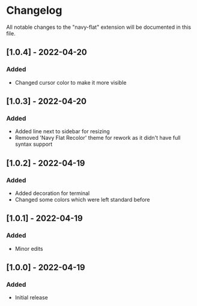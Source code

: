 # Changelog

All notable changes to the "navy-flat" extension will be documented in this file.


## [1.0.4] - 2022-04-20
### Added
- Changed cursor color to make it more visible

## [1.0.3] - 2022-04-20
### Added
- Added line next to sidebar for resizing
- Removed 'Navy Flat Recolor' theme for rework as it didn't have full syntax support


## [1.0.2] - 2022-04-19
### Added
- Added decoration for terminal
- Changed some colors which were left standard before


## [1.0.1] - 2022-04-19
### Added
- Minor edits


## [1.0.0] - 2022-04-19
### Added
- Initial release
